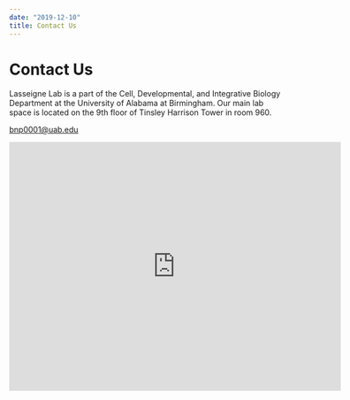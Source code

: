 ```yaml
---
date: "2019-12-10"
title: Contact Us
---
```


# Contact Us

Lasseigne Lab is a part of the Cell, Developmental, and Integrative Biology Department at the University of Alabama at Birmingham. Our main lab space is located on the 9th floor of Tinsley Harrison Tower in room 960.

<a href="mailto:bnp0001@uab.edu">bnp0001@uab.edu</a>

<iframe src="https://www.google.com/maps/embed?pb=!1m14!1m8!1m3!1d13307.524241817862!2d-86.8002473!3d33.5044715!3m2!1i1024!2i768!4f13.1!3m3!1m2!1s0x0%3A0xffa3e9116819174!2sTinsley%20Harrison%20Tower!5e0!3m2!1sen!2sus!4v1579893042425!5m2!1sen!2sus" width="600" height="450" frameborder="0" style="border:0;" allowfullscreen=""></iframe>


